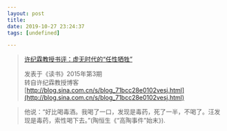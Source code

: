 ```yaml
---
layout: post
title: 
date: 2019-10-27 23:24:37
tags: [undefined]

---
```

> [许纪霖教授书评：虚无时代的“任性牺牲”](https://book.douban.com/review/7402711/)
> 
> 发表于《读书》2015年第3期  
> 转自许纪霖教授博客  
> [http://blog.sina.com.cn/s/blog_71bcc28e0102vesj.html](http://blog.sina.com.cn/s/blog_71bcc28e0102vesj.html)

> 他说：“好比喝毒酒。我喝了一口，发现是毒药，死了一半，不喝了。汪发现是毒药，索性喝下去。”(陶恒生《“高陶事件”始末》).